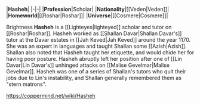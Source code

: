 |**Hasheh**|
|-|-|
|**Profession**|Scholar|
|**Nationality**|[[Veden\|Veden]]|
|**Homeworld**|[[Roshar\|Roshar]]|
|**Universe**|[[Cosmere\|Cosmere]]|

Brightness **Hasheh** is a [[Lighteyes\|lighteyed]] scholar and tutor on [[Roshar\|Roshar]].
Hasheh worked as [[Shallan Davar\|Shallan Davar's]] tutor at the Davar estates in [[Jah Keved\|Jah Keved]] around the year 1170. She was an expert in languages and taught Shallan some [[Azish\|Azish]]. Shallan also noted that Hasheh taught her etiquette, and would chide her for having poor posture.
Hasheh abruptly left her position after one of [[Lin Davar\|Lin Davar's]] unhinged attacks on [[Malise Gevelmar\|Malise Gevelmar]]. Hasheh was one of a series of Shallan's tutors who quit their jobs due to Lin's instability, and Shallan generally remembered them as "stern matrons".



https://coppermind.net/wiki/Hasheh